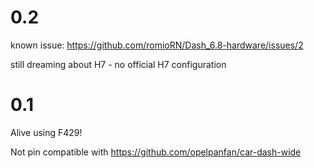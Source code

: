 
# 0.2

known issue: https://github.com/romioRN/Dash_6.8-hardware/issues/2

still dreaming about H7 - no official H7 configuration

# 0.1

Alive using F429!

Not pin compatible with https://github.com/opelpanfan/car-dash-wide